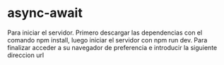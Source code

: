 # async-await
Para iniciar el servidor. Primero descargar las dependencias con el comando npm install, luego iniciar el servidor con npm run dev.
Para finalizar acceder a su navegador de preferencia e introducir la siguiente direccion url 
